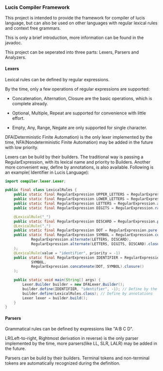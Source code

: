 ### Lucis Compiler Framework

This project is intended to provide the framework for compiler of lucis language, but can also be used on other
languages with regular lexical rules and context free grammars.

This is only a brief introduction, more information can be found in the javadoc.

This project can be seperated into three parts: Lexers, Parsers and Analyzers.

#### Lexers

Lexical rules can be defined by regular expressions.

By the time, only a few operations of regular expressions are supported:

* Concatenation, Alternation, Closure are the basic operations, which is complete already.

* Optional, Multiple, Repeat are supported for convenience with little effort.

* Empty, Any, Range, Negate are only supported for single character.

DFA(Deterministic Finite Automation) is the only lexer implemented by the time, NFA(Nondeterministic Finite Automation)
may be added in the future with low priority.

Lexers can be build by their builders. The traditional way is passing a RegularExpression, with its lexical name and
priority to Builders. Another more convenient way, define by annotations, is also available. Following is an example(
Identifier in Lucis Language):

```Java
import compiler.lexer.Lexer;

public final class LexicalRules {
    public static final RegularExpression UPPER_LETTERS = RegularExpression.range('A', 'Z' + 1);
    public static final RegularExpression LOWER_LETTERS = RegularExpression.range('a', 'z' + 1);
    public static final RegularExpression LETTERS = RegularExpression.alternate(UPPER_LETTERS, LOWER_LETTERS);
    public static final RegularExpression DIGITS = RegularExpression.range('0', '9' + 1);

    @LexicalRule("_")
    public static final RegularExpression DISCARD = RegularExpression.pure("_");
    @LexicalRule(".")
    public static final RegularExpression DOT = RegularExpression.pure(".");
    public static final RegularExpression SYMBOL = RegularExpression.concatenate(
            RegularExpression.alternate(LETTERS, DISCARD),
            RegularExpression.alternate(LETTERS, DIGITS, DISCARD).closure()
    );
    @LexicalRule(value = "identifier", priority = -1)
    public static final RegularExpression IDENTIFIER = RegularExpression.concatenate(
            SYMBOL,
            RegularExpression.concatenate(DOT, SYMBOL).closure()
    );

    public static void main(String[] args) {
        Lexer.Builder builder = new DFALexer.Builder();
        builder.define(IDENTIFIER, "identifier", -1); // Define by the traditional way
        builder.define(LexicalRules.class); // Define by annotations
        Lexer lexer = builder.build();
    }
}
```

#### Parsers

Grammatical rules can be defined by expressions like "A:B C D".

LR(Left-to-right, Rightmost derivation in reverse) is the only parser implemented by the time, more parsers(like LL,
SLR, LALR) may be added in the future.

Parsers can be build by their builders. Terminal tokens and non-terminal tokens are automatically recognized during the
definition.

